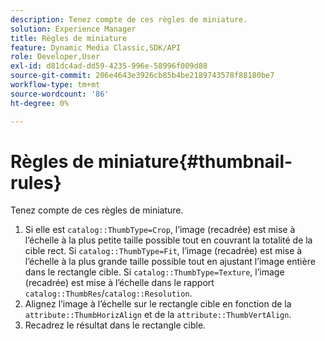 ```yaml
---
description: Tenez compte de ces règles de miniature.
solution: Experience Manager
title: Règles de miniature
feature: Dynamic Media Classic,SDK/API
role: Developer,User
exl-id: d81dc4ad-dd59-4235-996e-58996f009d88
source-git-commit: 206e4643e3926cb85b4be2189743578f88180be7
workflow-type: tm+mt
source-wordcount: '86'
ht-degree: 0%

---
```


# Règles de miniature{#thumbnail-rules}

Tenez compte de ces règles de miniature.

1. Si elle est `catalog::ThumbType=Crop`, l’image (recadrée) est mise à l’échelle à la plus petite taille possible tout en couvrant la totalité de la cible rect. Si `catalog::ThumbType=Fit`, l’image (recadrée) est mise à l’échelle à la plus grande taille possible tout en ajustant l’image entière dans le rectangle cible. Si `catalog::ThumbType=Texture`, l’image (recadrée) est mise à l’échelle dans le rapport `catalog::ThumbRes`/`catalog::Resolution`.
1. Alignez l’image à l’échelle sur le rectangle cible en fonction de la `attribute::ThumbHorizAlign` et de la `attribute::ThumbVertAlign`.
1. Recadrez le résultat dans le rectangle cible.
